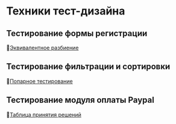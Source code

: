 # Техники тест-дизайна
## Тестирование формы регистрации
🔗[Эквивалентное разбиение](https://docs.google.com/spreadsheets/d/1-ez-MuN-oFYMX1vp6roQg2ueN5UQIWEotCBFmmQkxUA/edit?gid=1618612150#gid=1618612150)  
## Тестирование фильтрации и сортировки
🔗[Попарное тестирование](https://docs.google.com/spreadsheets/d/119LQzNI0D_naWNQaUPi5aMapD9oqFlE47xNCW9J7bkg/edit?gid=672878899#gid=672878899)  
## Тестирование модуля оплаты Paypal  
🔗[Таблица принятия решений](https://docs.google.com/spreadsheets/d/1wbzMM3ciYeTvhC3SbIWqYVJhP62CPIhrRhYyDcTid8w/edit?gid=0#gid=0)  
